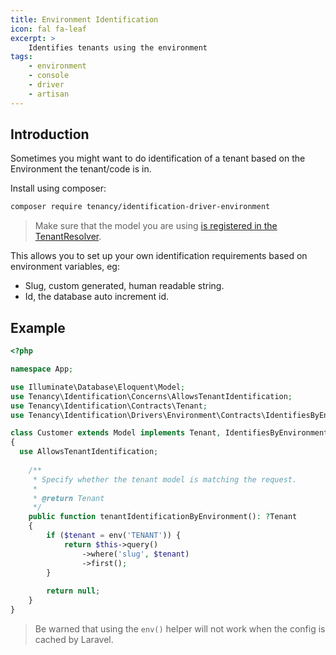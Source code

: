 ```yaml
---
title: Environment Identification
icon: fal fa-leaf
excerpt: >
    Identifies tenants using the environment
tags:
    - environment
    - console
    - driver
    - artisan
---
```


## Introduction
Sometimes you might want to do identification of a tenant based on the Environment the tenant/code is in.

Install using composer:

```bash
composer require tenancy/identification-driver-environment
```
> Make sure that the model you are using [is registered in the TenantResolver](identification-general).

This allows you to set up your own identification requirements based on environment variables, eg:

* Slug, custom generated, human readable string.
* Id, the database auto increment id.

## Example
```php
<?php

namespace App;

use Illuminate\Database\Eloquent\Model;
use Tenancy\Identification\Concerns\AllowsTenantIdentification;
use Tenancy\Identification\Contracts\Tenant;
use Tenancy\Identification\Drivers\Environment\Contracts\IdentifiesByEnvironment;

class Customer extends Model implements Tenant, IdentifiesByEnvironment
{
  use AllowsTenantIdentification;
  
    /**
     * Specify whether the tenant model is matching the request.
     *
     * @return Tenant
     */
    public function tenantIdentificationByEnvironment(): ?Tenant
    {
        if ($tenant = env('TENANT')) {
            return $this->query()
                ->where('slug', $tenant)
                ->first();
        }
        
        return null;
    }
}
```

> Be warned that using the `env()` helper will not work when the config is cached by Laravel.
